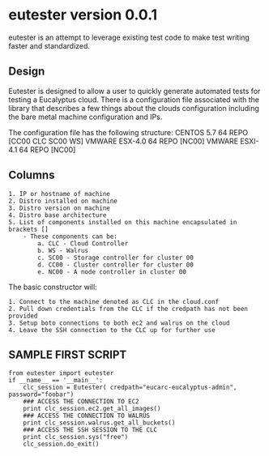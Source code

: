 eutester version 0.0.1
======================

eutester is an attempt to leverage existing test code to make test writing faster and standardized.

Design
------

Eutester is designed to allow a user to quickly generate automated tests for testing a Eucalyptus cloud. There is a configuration file
associated with the library that describes a few things about the clouds configuration including the bare metal machine configuration and IPs.

The configuration file has the following structure:
<ip or hostname>    CENTOS  5.7 64  REPO    [CC00 CLC SC00 WS]
<ip or hostname>    VMWARE  ESX-4.0 64  REPO    [NC00]
<ip or hostname>    VMWARE  ESXI-4.1    64  REPO    [NC00]

Columns
-------

    1. IP or hostname of machine
    2. Distro installed on machine
    3. Distro version on machine
    4. Distro base architecture
    5. List of components installed on this machine encapsulated in brackets []
        - These components can be: 
            a. CLC - Cloud Controller
            b. WS - Walrus
            c. SC00 - Storage controller for cluster 00
            d. CC00 - Cluster controller for cluster 00
            e. NC00 - A node controller in cluster 00

The basic constructor will:

    1. Connect to the machine denoted as CLC in the cloud.conf
    2. Pull down credentials from the CLC if the credpath has not been provided
    3. Setup boto connections to both ec2 and walrus on the cloud
    4. Leave the SSH connection to the CLC up for further use

SAMPLE FIRST SCRIPT
-------------------

    from eutester import eutester
    if __name__ == '__main__':
        clc_session = Eutester( credpath="eucarc-eucalyptus-admin", password="foobar")
        ### ACCESS THE CONNECTION TO EC2
        print clc_session.ec2.get_all_images()
        ### ACCESS THE CONNECTION TO WALRUS
        print clc_session.walrus.get_all_buckets()
        ### ACCESS THE SSH SESSION TO THE CLC
        print clc_session.sys("free")
        clc_session.do_exit()





